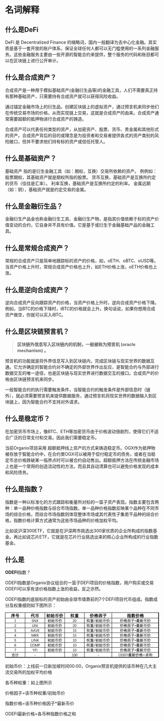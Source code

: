 # 名词解释

## 什么是DeFi

DeFi 是 Decentralized Finance 的缩略词，国内一般翻译为去中心化金融。其实质是基于一套开放的账户体系，保证全球任何人都可以无门槛使用的一系列金融服务。这些金融服务主要由一些开源的智能合约来提供，整个服务的代码和账目都可以在区块链上进行公开审计。

## 什么是合成资产？ 

合成资产是一种用于模拟基础资产\(金融衍生品等\)的金融工具，人们不需要真正持有那种基础资产，只需要持有合成资产就可以获得风险收益。

通过锚定金融市场上的衍生品，创建区块链上的虚拟资产，通过预言机来同步他们在传统交易市场的价格，从而实现链上交易，这就是合成资产的由来。合成资产通常需要超额的抵押物进行合成资产的铸造。

合成资产可以代表任何类型的资产，从加密资产、股票、货币、贵金属和其他形式的资产。合成资产背后的目的或理念是为投资者和交易者提供各式的资产类别的风险敞口，但并不要求他们持有标的资产或信任托管人。

## 什么是基础资产？

 基础资产 指的是衍生金融工具（如：期权，互换）交易所依赖的资产。 例例如：股票期权，其基础资产就是期权所指的股票。 货币互换，基础资产是互换所约定的货币（往往是汇率）。 利率互换，基础资产是互换所约定的利率。 金属远期（如：铜），基础资产就是约定交易的金属。

## 什么是金融衍生品？ 

金融衍生产品金也称金融衍生工具、金融衍生产物，是指其价值依赖于标的资产价值变动的合约，它自身并不具有价值。它是基于或衍生于金融基础产品的金融工具。

## 什么是常规合成资产？

常规的合成资产只是简单地跟踪标的资产的价格，如，oETH、oBTC、oUSD等。当资产价格上升时，常规合成资产价格也上升，如ETH价格上涨，oETH价格也上涨。

## **什么是逆向合成资产？**

逆向合成资产反向跟踪资产的价格，当资产价格上升时，逆向合成资产价格下降。例如，当BTC的价格下降时，iBTC的价格就会上升。换句话说，如果你想用合成资产做空，你就可以买入iBTC。

## 什么是区块链预言机？

> **区块链外信息写入区块链内的机制，一般被称为预言机 \(oracle mechanism\) 。**

预言机的功能就是将外界信息写入到区块链内，完成区块链与现实世界的数据互通。它允许确定的智能合约对不确定的外部世界作出反应，是智能合约与外部进行数据交互的唯一途径，也是区块链与现实世界进行数据交互的接口。合成资产的价格由区块链预言机来同步。

一般智能合约的执行需要触发条件，当智能合约的触发条件是外部信息时（链外），就必须需要预言机来提供数据服务，通过预言机将现实世界的数据输入到区块链上，因为智能合约不支持对外请求。

## 什么是稳定币？

在加密货币市场上，像BTC、ETH等加密货币由于价格波动很剧烈，使得它们不适合广泛的日常支付和交易。因此我们需要稳定币。

当前Organix项目采用 超额抵押线上资产的方式来铸造稳定币。OGX作为抵押物被存放于智能合约中，在合约里OGX可以被用于偿付稳定币的债务，或者在当稳定币总价格跌破某一临界点时可以被合约自动售出。超额抵押方法在传统金融市场上也是一个常用的创造流动性的方法，而且其自动清算也可以避免价格发现的成本和风险债务。

## 什么是指数？


指数是一种以标准化的方式跟踪和衡量所对标的一篮子资产表现。指数主要包含两种：单一品种价格指数与综合市场指数。单一品种价格指数反映某个品种在不同市场的综合价格，而综合市场指数则体现整体市场或其代表性子集若干品种的综合价格，指数价格计算方式通常为这些市场品种的价格加权平均。

比如说沪深300ETF，它就是在沪深两市挑选出300家优质的企业所构成的指数基金。再比如说芯片ETF，它就是在芯片行业挑选出来的核心企业所构成的行业指数基金。

## 什么是
 **ODEFI**指数？


ODEFI指数是Organix协议组合的一篮子DEFI项目的价格指数，用户购买或交易ODEFI可以享有该价格指数上涨的收益，反之亦然。

ODEFI指数的底层标的资产初始由全球市值靠前的7个DEFI项目代币组成。指数成分及权重细则如下图所示：

![](../.gitbook/assets/image%20%2814%29.png)

初始币价：上线前一日新加坡时间00:00，Organix预言机提供的该币种在几大主流交易所的加权平均价格

各币种权重：如上图所示

价格因子=该币种权重/初始币价

指数价格=该币种价格因子\*最新币价

ODEFI最新价格=各币种指数价格之和  




